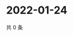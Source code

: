 # 2022-01-24

共 0 条

<!-- BEGIN WEIBO -->
<!-- 最后更新时间 Mon Jan 24 2022 08:48:32 GMT+0800 (China Standard Time) -->

<!-- END WEIBO -->
